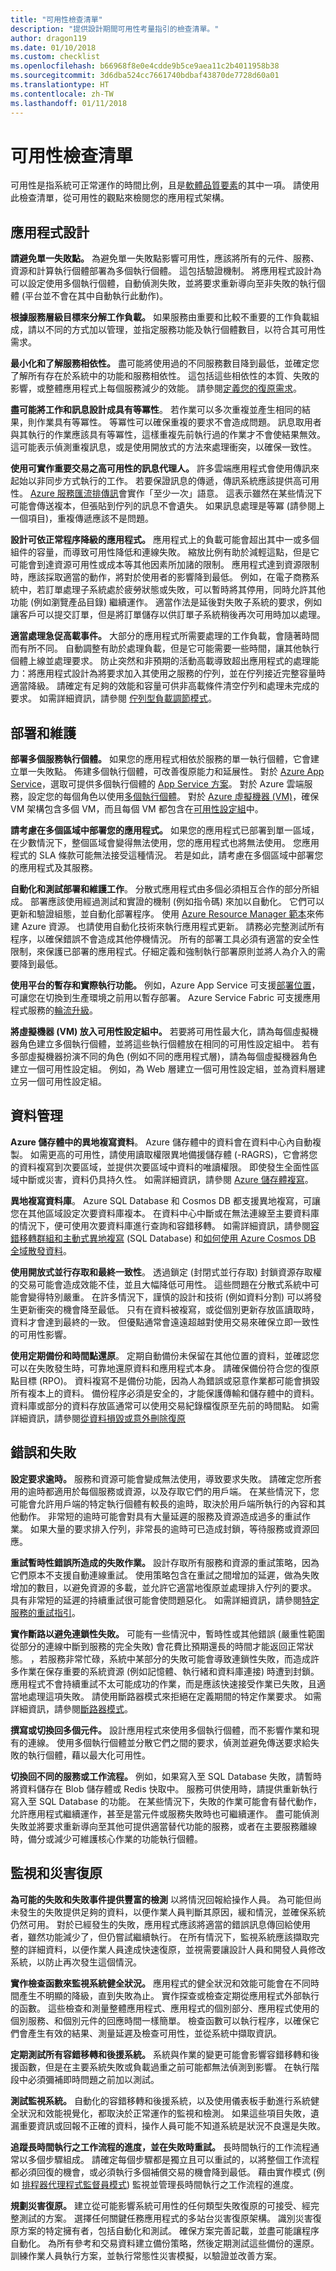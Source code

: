 ```yaml
---
title: "可用性檢查清單"
description: "提供設計期間可用性考量指引的檢查清單。"
author: dragon119
ms.date: 01/10/2018
ms.custom: checklist
ms.openlocfilehash: b66968f8e0e4cdde9b5ce9aea11c2b4011958b38
ms.sourcegitcommit: 3d6dba524cc7661740bdbaf43870de7728d60a01
ms.translationtype: HT
ms.contentlocale: zh-TW
ms.lasthandoff: 01/11/2018
---
```

# <a name="availability-checklist"></a>可用性檢查清單

可用性是指系統可正常運作的時間比例，且是[軟體品質要素](../guide/pillars.md)的其中一項。 請使用此檢查清單，從可用性的觀點來檢閱您的應用程式架構。 

## <a name="application-design"></a>應用程式設計

**請避免單一失敗點。** 為避免單一失敗點影響可用性，應該將所有的元件、服務、資源和計算執行個體部署為多個執行個體。 這包括驗證機制。 將應用程式設計為可以設定使用多個執行個體，自動偵測失敗，並將要求重新導向至非失敗的執行個體 (平台並不會在其中自動執行此動作)。

**根據服務層級目標來分解工作負載。** 如果服務由重要和比較不重要的工作負載組成，請以不同的方式加以管理，並指定服務功能及執行個體數目，以符合其可用性需求。

**最小化和了解服務相依性。** 盡可能將使用過的不同服務數目降到最低，並確定您了解所有存在於系統中的功能和服務相依性。 這包括這些相依性的本質、失敗的影響，或整體應用程式上每個服務減少的效能。 請參閱[定義您的復原需求](../resiliency/index.md#defining-your-resiliency-requirements)。

**盡可能將工作和訊息設計成具有等冪性**。 若作業可以多次重複並產生相同的結果，則作業具有等冪性。 等冪性可以確保重複的要求不會造成問題。 訊息取用者與其執行的作業應該具有等冪性，這樣重複先前執行過的作業才不會使結果無效。 這可能表示偵測重複訊息，或是使用開放式的方法來處理衝突，以確保一致性。

**使用可實作重要交易之高可用性的訊息代理人。** 許多雲端應用程式會使用傳訊來起始以非同步方式執行的工作。 若要保證訊息的傳遞，傳訊系統應該提供高可用性。 [Azure 服務匯流排傳訊](/azure/service-bus-messaging)會實作「至少一次」語意。 這表示雖然在某些情況下可能會傳送複本，但張貼到佇列的訊息不會遺失。 如果訊息處理是等冪 (請參閱上一個項目)，重複傳遞應該不是問題。

**設計可依正常程序降級的應用程式。** 應用程式上的負載可能會超出其中一或多個組件的容量，而導致可用性降低和連線失敗。 縮放比例有助於減輕這點，但是它可能會到達資源可用性或成本等其他因素所加諸的限制。 應用程式達到資源限制時，應該採取適當的動作，將對於使用者的影響降到最低。 例如，在電子商務系統中，若訂單處理子系統處於疲勞狀態或失敗，可以暫時將其停用，同時允許其他功能 (例如瀏覽產品目錄) 繼續運作。 適當作法是延後對失敗子系統的要求，例如讓客戶可以提交訂單，但是將訂單儲存以供訂單子系統稍後再次可用時加以處理。

**適當處理急促高載事件。** 大部分的應用程式所需要處理的工作負載，會隨著時間而有所不同。 自動調整有助於處理負載，但是它可能需要一些時間，讓其他執行個體上線並處理要求。 防止突然和非預期的活動高載導致超出應用程式的處理能力：將應用程式設計為將要求加入其使用之服務的佇列，並在佇列接近完整容量時適當降級。 請確定有足夠的效能和容量可供非高載條件清空佇列和處理未完成的要求。 如需詳細資訊，請參閱 [佇列型負載調節模式](https://msdn.microsoft.com/library/dn589783.aspx)。

## <a name="deployment-and-maintenance"></a>部署和維護

**部署多個服務執行個體。** 如果您的應用程式相依於服務的單一執行個體，它會建立單一失敗點。 佈建多個執行個體，可改善復原能力和延展性。 對於 [Azure App Service](/azure/app-service/app-service-value-prop-what-is/)，選取可提供多個執行個體的 [App Service 方案](/azure/app-service/azure-web-sites-web-hosting-plans-in-depth-overview/)。 對於 Azure 雲端服務，設定您的每個角色以使用[多個執行個體](/azure/cloud-services/cloud-services-choose-me/#scaling-and-management)。 對於 [Azure 虛擬機器 (VM)](/azure/virtual-machines/virtual-machines-windows-about/?toc=%2fazure%2fvirtual-machines%2fwindows%2ftoc.json)，確保 VM 架構包含多個 VM，而且每個 VM 都包含在[可用性設定組][availability-sets]中。

**請考慮在多個區域中部署您的應用程式。** 如果您的應用程式已部署到單一區域，在少數情況下，整個區域會變得無法使用，您的應用程式也將無法使用。 您應用程式的 SLA 條款可能無法接受這種情況。 若是如此，請考慮在多個區域中部署您的應用程式及其服務。

**自動化和測試部署和維護工作**。 分散式應用程式由多個必須相互合作的部分所組成。 部署應該使用經過測試和實證的機制 (例如指令碼) 來加以自動化。 它們可以更新和驗證組態，並自動化部署程序。 使用 [Azure Resource Manager 範本](/azure/azure-resource-manager/resource-group-authoring-templates)來佈建 Azure 資源。 也請使用自動化技術來執行應用程式更新。 請務必完整測試所有程序，以確保錯誤不會造成其他停機情況。 所有的部署工具必須有適當的安全性限制，來保護已部署的應用程式。仔細定義和強制執行部署原則並將人為介入的需要降到最低。

**使用平台的暫存和實際執行功能。** 例如，Azure App Service 可支援[部署位置](/azure/app-service/web-sites-staged-publishing)，可讓您在切換到生產環境之前用以暫存部署。 Azure Service Fabric 可支援應用程式服務的[輪流升級](/azure/service-fabric/service-fabric-application-upgrade)。

**將虛擬機器 (VM) 放入可用性設定組中。** 若要將可用性最大化，請為每個虛擬機器角色建立多個執行個體，並將這些執行個體放在相同的可用性設定組中。 若有多部虛擬機器扮演不同的角色 (例如不同的應用程式層)，請為每個虛擬機器角色建立一個可用性設定組。 例如，為 Web 層建立一個可用性設定組，並為資料層建立另一個可用性設定組。

## <a name="data-management"></a>資料管理

**Azure 儲存體中的異地複寫資料**。 Azure 儲存體中的資料會在資料中心內自動複製。 如需更高的可用性，請使用讀取權限異地備援儲存體 (-RAGRS)，它會將您的資料複寫到次要區域，並提供次要區域中資料的唯讀權限。 即使發生全面性區域中斷或災害，資料仍具持久性。 如需詳細資訊，請參閱 [Azure 儲存體複寫](/azure/storage/storage-redundancy)。

**異地複寫資料庫**。 Azure SQL Database 和 Cosmos DB 都支援異地複寫，可讓您在其他區域設定次要資料庫複本。 在資料中心中斷或在無法連線至主要資料庫的情況下，便可使用次要資料庫進行查詢和容錯移轉。 如需詳細資訊，請參閱[容錯移轉群組和主動式異地複寫](/azure/sql-database/sql-database-geo-replication-overview) (SQL Database) 和[如何使用 Azure Cosmos DB 全域散發資料](/azure/cosmos-db/distribute-data-globally)。

**使用開放式並行存取和最終一致性**。 透過鎖定 (封閉式並行存取) 封鎖資源存取權的交易可能會造成效能不佳，並且大幅降低可用性。 這些問題在分散式系統中可能會變得特別嚴重。 在許多情況下，謹慎的設計和技術 (例如資料分割) 可以將發生更新衝突的機會降至最低。 只有在資料被複寫，或從個別更新存放區讀取時，資料才會達到最終的一致。 但優點通常會遠遠超越對使用交易來確保立即一致性的可用性影響。

**使用定期備份和時間點還原**。 定期自動備份未保留在其他位置的資料，並確認您可以在失敗發生時，可靠地還原資料和應用程式本身。 請確保備份符合您的復原點目標 (RPO)。 資料複寫不是備份功能，因為人為錯誤或惡意作業都可能會損毀所有複本上的資料。 備份程序必須是安全的，才能保護傳輸和儲存體中的資料。 資料庫或部分的資料存放區通常可以使用交易紀錄檔復原至先前的時間點。 如需詳細資訊，請參閱[從資料損毀或意外刪除復原](../resiliency/recovery-data-corruption.md)

## <a name="errors-and-failures"></a>錯誤和失敗

**設定要求逾時。** 服務和資源可能會變成無法使用，導致要求失敗。 請確定您所套用的逾時都適用於每個服務或資源，以及存取它們的用戶端。 在某些情況下，您可能會允許用戶端的特定執行個體有較長的逾時，取決於用戶端所執行的內容和其他動作。 非常短的逾時可能會對具有大量延遲的服務及資源造成過多的重試作業。 如果大量的要求排入佇列，非常長的逾時可已造成封鎖，等待服務或資源回應。

**重試暫時性錯誤所造成的失敗作業。** 設計存取所有服務和資源的重試策略，因為它們原本不支援自動連線重試。 使用策略包含在重試之間增加的延遲，做為失敗增加的數目，以避免資源的多載，並允許它適當地復原並處理排入佇列的要求。 具有非常短的延遲的持續重試很可能會使問題惡化。 如需詳細資訊，請參閱[特定服務的重試指引](../best-practices/retry-service-specific.md)。

**實作斷路以避免連鎖性失敗。** 可能有一些情況中，暫時性或其他錯誤 (嚴重性範圍從部分的連線中斷到服務的完全失敗) 會花費比預期還長的時間才能返回正常狀態。 ，若服務非常忙碌，系統中某部分的失敗可能會導致連鎖性失敗，而造成許多作業在保存重要的系統資源 (例如記憶體、執行緒和資料庫連接) 時遭到封鎖。 應用程式不會持續重試不太可能成功的作業，而是應該快速接受作業已失敗，且適當地處理這項失敗。 請使用斷路器模式來拒絕在定義期間的特定作業要求。 如需詳細資訊，請參閱[斷路器模式](../patterns/circuit-breaker.md)。

**撰寫或切換回多個元件。** 設計應用程式來使用多個執行個體，而不影響作業和現有的連線。 使用多個執行個體並分散它們之間的要求，偵測並避免傳送要求給失敗的執行個體，藉以最大化可用性。

**切換回不同的服務或工作流程。** 例如，如果寫入至 SQL Database 失敗，請暫時將資料儲存在 Blob 儲存體或 Redis 快取中。 服務可供使用時，請提供重新執行寫入至 SQL Database 的功能。 在某些情況下，失敗的作業可能會有替代動作，允許應用程式繼續運作，甚至是當元件或服務失敗時也可繼續運作。 盡可能偵測失敗並將要求重新導向至其他可提供適當替代功能的服務，或者在主要服務離線時，備分或減少可維護核心作業的功能執行個體。

## <a name="monitoring-and-disaster-recovery"></a>監視和災害復原

**為可能的失敗和失敗事件提供豐富的檢測** 以將情況回報給操作人員。 為可能但尚未發生的失敗提供足夠的資料，以便作業人員判斷其原因，緩和情況，並確保系統仍然可用。 對於已經發生的失敗，應用程式應該將適當的錯誤訊息傳回給使用者，雖然功能減少了，但仍嘗試繼續執行。 在所有情況下，監視系統應該擷取完整的詳細資料，以便作業人員達成快速復原，並視需要讓設計人員和開發人員修改系統，以防止再次發生這個情況。

**實作檢查函數來監視系統健全狀況。** 應用程式的健全狀況和效能可能會在不同時間產生不明顯的降級，直到失敗為止。 實作探查或檢查定期從應用程式外部執行的函數。 這些檢查和測量整體應用程式、應用程式的個別部分、應用程式使用的個別服務、和個別元件的回應時間一樣簡單。 檢查函數可以執行程序，以確保它們會產生有效的結果、測量延遲及檢查可用性，並從系統中擷取資訊。

**定期測試所有容錯移轉和後援系統。** 系統與作業的變更可能會影響容錯移轉和後援函數，但是在主要系統失敗或負載過重之前可能都無法偵測到影響。 在執行階段中必須彌補即時問題之前加以測試。

**測試監視系統。** 自動化的容錯移轉和後援系統，以及使用儀表板手動進行系統健全狀況和效能視覺化，都取決於正常運作的監視和檢測。 如果這些項目失敗，遺漏重要資訊或回報不正確的資料，操作人員可能不知道系統是狀況不良還是失敗。

**追蹤長時間執行之工作流程的進度，並在失敗時重試。** 長時間執行的工作流程通常以多個步驟組成。 請確定每個步驟都是獨立且可以重試的，以將整個工作流程都必須回復的機會，或必須執行多個補償交易的機會降到最低。 藉由實作模式 (例如 [排程器代理程式監督員模式](../patterns/scheduler-agent-supervisor.md)) 監視並管理長時間執行之工作流程的進度。

**規劃災害復原。** 建立從可能影響系統可用性的任何類型失敗復原的可接受、經完整測試的方案。 選擇任何關鍵任務應用程式的多站台災害復原架構。 識別災害復原方案的特定擁有者，包括自動化和測試。 確保方案完善記載，並盡可能讓程序自動化。 為所有參考和交易資料建立備份策略，然後定期測試這些備份的還原。 訓練作業人員執行方案，並執行常態性災害模擬，以驗證並改善方案。

<!-- links -->
[availability-sets]:/azure/virtual-machines/virtual-machines-windows-manage-availability/

